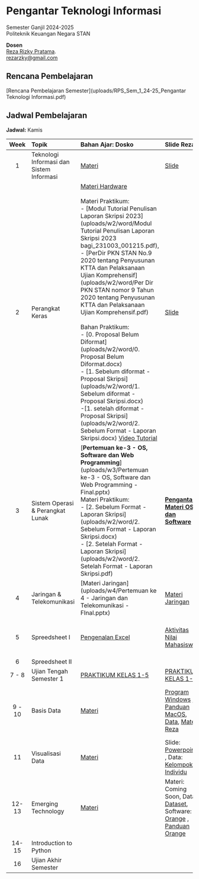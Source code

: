 # Pengantar Teknologi Informasi

Semester Ganjil 2024-2025  
Politeknik Keuangan Negara STAN

**Dosen**  
[Reza Rizky Pratama](https://rezarzky.github.io).    
[rezarzky@gmail.com](mailto:rezarzky@gmail.com)

## Rencana Pembelajaran

[Rencana Pembelajaran Semester](uploads/RPS_Sem_1_24-25_Pengantar Teknologi Informasi.pdf)

## Jadwal Pembelajaran

**Jadwal:** Kamis

| Week | Topik | Bahan Ajar: Dosko | Slide Reza | Assignments |
|:----:|:-------|:-----------------|:-----------|:------------|
| 1    | Teknologi Informasi dan Sistem Informasi | [Materi](uploads/Week1.zip)| [Slide](slides/Week1.pdf)| [Pengumpulan Tugas](https://forms.gle/5JqyJwHnaRARwJWT9) Due: 23.10.2024 17.00 WIB |
| 2    | Perangkat Keras | [Materi Hardware](uploads/w2/Pertemuan_ke-2.pdf)   <br><br> Materi Praktikum: <br> - [Modul Tutorial Penulisan Laporan Skripsi 2023](uploads/w2/word/Modul Tutorial Penulisan Laporan Skripsi 2023 bagi_231003_001215.pdf), <br> - [PerDir PKN STAN No.9 2020 tentang Penyusunan KTTA dan Pelaksanaan Ujian Komprehensif](uploads/w2/word/Per Dir PKN STAN nomor 9 Tahun 2020 tentang Penyusunan KTTA dan Pelaksanaan Ujian Komprehensif.pdf) <br><br> Bahan Praktikum: <br> - [0. Proposal Belum Diformat](uploads/w2/word/0. Proposal Belum Diformat.docx)<br> - [1. Sebelum diformat - Proposal Skripsi](uploads/w2/word/1. Sebelum diformat - Proposal Skripsi.docx) <br> -[1. setelah diformat - Proposal Skripsi](uploads/w2/word/2. Sebelum Format - Laporan Skripsi.docx)  [Video Tutorial](https://www.youtube.com/watch?v=FbB4sBNhR-c) | [Slide](slides/Week2.pptx) | [Pengumpulan Tugas II](https://forms.gle/xkbdgJWhvWdkFxbz8) Due: Rabu, 30.10.2024 17.00 WIB |
| 3    | Sistem Operasi & Perangkat Lunak | [**Pertemuan ke-3 - OS, Software dan Web Programming**](uploads/w3/Pertemuan ke-3 - OS, Software dan Web Programming - Final.pptx) <br> Materi Praktikum: <br> - [2. Sebelum Format - Laporan Skripsi](uploads/w2/word/2. Sebelum Format - Laporan Skripsi.docx) <br> - [2. Setelah Format - Laporan Skripsi](uploads/w2/word/2. Setelah Format - Laporan Skripsi.pdf) <br>  | [**Pengantar Materi OS dan Software**](uploads/w3/Week3.pptx) |[Pengumpulan Tugas III](https://forms.gle/gETegtAL2Jhk9JWa8) Due: Rabu, 06.11.2024 17.00 WIB|
| 4    | Jaringan & Telekomunikasi  | [Materi Jaringan](uploads/w4/Pertemuan ke 4 - Jaringan dan Telekomunikasi - FInal.pptx)| [Materi Jaringan](uploads/w4/Week4.pdf) | [Pengumpulan Tugas IV](https://forms.gle/KVUM9hWPHvhykgEt6) Due: Rabu, 14.11.2024 17.00 WIB |
| 5 | Spreedsheet I | [Pengenalan Excel](uploads/w5/PengenalanExcel.pptx) | [Aktivitas](uploads/w5/AktivitasExcel1.xlsx) </br> [Nilai Mahasiswa](uploads/w5/TugasExcel1.xlsx) | [Pengumpulan Tugas V](https://forms.gle/VHeGm5HNwByTzsWz5) Due: Rabu, 20.11.2024 17.00 WIB |
| 6 | Spreedsheet II |  |   |
| 7 - 8 |   Ujian Tengah Semester 1   | [PRAKTIKUM KELAS 1-5](https://forms.gle/hd19tYyPyHxFewBV6) | [PRAKTIKUM KELAS 1-6](https://forms.gle/xSfepdPLAjcoLs2Y6) |
| 9 - 10 | Basis Data | [Materi](uploads/w8/Pengolahan_data_menggunakan_MySQL.pptx)   |  [Program Windows](uploads/w8/WindowsSQLPortable.zip) , [Panduan MacOS](uploads/w8/SQLMacOS.pptx), [Data](uploads/w8/DumpData.zip), [Materi Reza](uploads/w8/intro_to_sql2.pptx)  | [Referensi Video](https://www.youtube.com/live/G-QKrJrG_d4?si=VrrDuPeM4PfQhaA4), [LATIHAN SOAL 1](uploads/w8/Latihan_Soal_Basic_Query.docx), [TUGAS SQL](uploads/w8/Soal_SQL.docx), [Template SQL Tugas](uploads/w8/NPM.sql), [PENGUMPULAN TUGAS](https://forms.gle/oY8mjMvaSino6fZW9) |
| 11    |   Visualisasi Data | [Materi](uploads/w10/Modul11VisualisasiData.zip)  |  Slide: [Powerpoint](uploads/w10/DataVisualization_Shared.pptx) , Data: [Kelompok](uploads/w10/AktivitasDataViz.xlsx) , [Individu](uploads/w10/Data_Latihan.xlsx)   |
| 12-13 |   Emerging Technology | [Materi](uploads/w12/Pertemuanke-12-BigData-MachecineLearning-AI-1.pptx)  | Materi: Coming Soon, Data: [Dataset](uploads/w12/DatasetML.zip), Software: [Orange](https://orangedatamining.com/download/) , [Panduan Orange](uploads/w12/PanduanOrange.pdf)   | Collect Data: [Isi Data Disini](https://forms.gle/UFRdoyWc114zm9Gr8)|
| 14-15 |   Introduction to Python |   |    |
| 16 |   Ujian Akhir Semester    |

